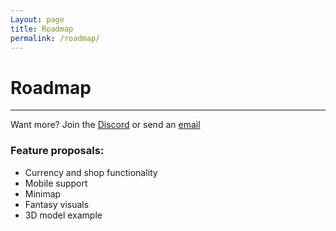 ```yaml
---
Layout: page
title: Roadmap
permalink: /roadmap/
---
```


# Roadmap

***

Want more? Join the [Discord][discord] or send an [email][mail]

### Feature proposals:

* Currency and shop functionality
* Mobile support
* Minimap
* Fantasy visuals
* 3D model example

[discord]: https://discord.gg/DnNyEMKWca
[mail]: mailto:gracesgamesbv@gmail.com
